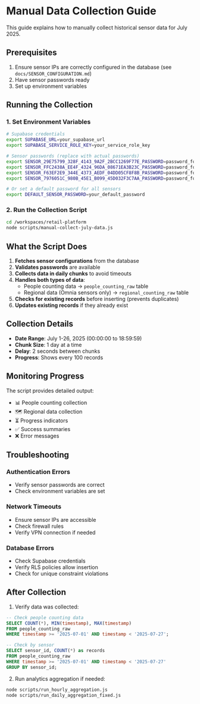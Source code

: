# Manual Data Collection Guide

This guide explains how to manually collect historical sensor data for July 2025.

## Prerequisites

1. Ensure sensor IPs are correctly configured in the database (see `docs/SENSOR_CONFIGURATION.md`)
2. Have sensor passwords ready
3. Set up environment variables

## Running the Collection

### 1. Set Environment Variables

```bash
# Supabase credentials
export SUPABASE_URL=your_supabase_url
export SUPABASE_SERVICE_ROLE_KEY=your_service_role_key

# Sensor passwords (replace with actual passwords)
export SENSOR_29E75799_328F_4143_9A2F_2BCC1269F77E_PASSWORD=password_for_jj
export SENSOR_FFC2438A_EE4F_4324_96DA_08671EA3B23C_PASSWORD=password_for_oml01
export SENSOR_F63EF2E9_344E_4373_AEDF_04DD05CF8F8B_PASSWORD=password_for_oml02
export SENSOR_7976051C_980B_45E1_B099_45D032F3C7AA_PASSWORD=password_for_oml03

# Or set a default password for all sensors
export DEFAULT_SENSOR_PASSWORD=your_default_password
```

### 2. Run the Collection Script

```bash
cd /workspaces/retail-platform
node scripts/manual-collect-july-data.js
```

## What the Script Does

1. **Fetches sensor configurations** from the database
2. **Validates passwords** are available
3. **Collects data in daily chunks** to avoid timeouts
4. **Handles both types of data**:
   - People counting data → `people_counting_raw` table
   - Regional data (Omnia sensors only) → `regional_counting_raw` table
5. **Checks for existing records** before inserting (prevents duplicates)
6. **Updates existing records** if they already exist

## Collection Details

- **Date Range**: July 1-26, 2025 (00:00:00 to 18:59:59)
- **Chunk Size**: 1 day at a time
- **Delay**: 2 seconds between chunks
- **Progress**: Shows every 100 records

## Monitoring Progress

The script provides detailed output:
- 📊 People counting collection
- 🗺️ Regional data collection  
- ⏳ Progress indicators
- ✅ Success summaries
- ❌ Error messages

## Troubleshooting

### Authentication Errors
- Verify sensor passwords are correct
- Check environment variables are set

### Network Timeouts
- Ensure sensor IPs are accessible
- Check firewall rules
- Verify VPN connection if needed

### Database Errors
- Check Supabase credentials
- Verify RLS policies allow insertion
- Check for unique constraint violations

## After Collection

1. Verify data was collected:
```sql
-- Check people counting data
SELECT COUNT(*), MIN(timestamp), MAX(timestamp)
FROM people_counting_raw
WHERE timestamp >= '2025-07-01' AND timestamp < '2025-07-27';

-- Check by sensor
SELECT sensor_id, COUNT(*) as records
FROM people_counting_raw
WHERE timestamp >= '2025-07-01' AND timestamp < '2025-07-27'
GROUP BY sensor_id;
```

2. Run analytics aggregation if needed:
```bash
node scripts/run_hourly_aggregation.js
node scripts/run_daily_aggregation_fixed.js
```